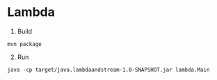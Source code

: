 # Lambda

1. Build

```
mvn package
```

2. Run

```
java -cp target/java.lambdaandstream-1.0-SNAPSHOT.jar lambda.Main
```
